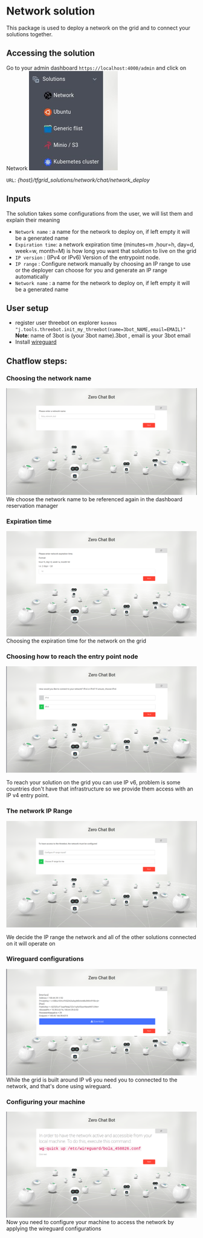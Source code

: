 # Network solution

This package is used to deploy a network on the grid and to connect your solutions together.

## Accessing the solution

Go to your admin dashboard `https://localhost:4000/admin` and click on Network
![solutions menu](./adminmenu.png)

 `URL`: *{host}/tfgrid_solutions/network/chat/network_deploy*


## Inputs

The solution takes some configurations from the user, we will list them and explain their meaning
- `Network name` : a name for the network to deploy on,  if left empty it will be a generated name
- `Expiration time`: a network expiration time (minutes=m ,hour=h, day=d, week=w, month=M) is how long you want that solution to live on the grid
- `IP version` : (IPv4 or IPv6) Version of the entrypoint node.
- `IP range` : Configure network manually by choosing an IP range to use or the deployer can choose for you and generate an IP range automatically
- `Network name` : a name for the network to deploy on,  if left empty it will be a generated name


## User setup

- register user threebot on explorer `kosmos "j.tools.threebot.init_my_threebot(name=3bot_NAME,email=EMAIL)"` **Note**: name of 3bot is (your 3bot name).3bot , email is your 3bot email
- Install [wireguard](https://www.wireguard.com/install/)


## Chatflow steps:

### Choosing the network name

![Step1](./network1.png)
We choose the network name to be referenced again in the dashboard reservation manager

### Expiration time
![Step2](network2.png)
Choosing the expiration time for the network on the grid

### Choosing how to reach the entry point node
![Step3](network3.png)

To reach your solution on the grid you can use IP v6, problem is some countries don't have that infrastructure so we provide them access with an IP v4 entry point.

### The network IP Range
![Step4](network4.png)

We decide the IP range the network and all of the other solutions connected on it will operate on 

### Wireguard configurations
![Step6](network6.png)
While the grid is built around IP v6 you need you to connected to the network, and that's done using wireguard.

### Configuring your machine
![Step7](network7.png)
Now you need to configure your machine to access the network by applying the wireguard configurations
